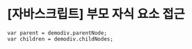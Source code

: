 # [자바스크립트] 부모 자식 요소 접근

```+javascript
var parent = demodiv.parentNode;
var children = demodiv.childNodes;
```


